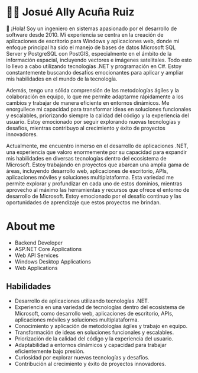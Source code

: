 # 👨‍💼 Josué Ally Acuña Ruiz
🤝 ¡Hola! Soy un ingeniero en sistemas apasionado por el desarrollo de software desde 2010. Mi experiencia se centra en la creación de aplicaciones de escritorio para Windows y aplicaciones web, donde mi enfoque principal ha sido el manejo de bases de datos Microsoft SQL Server y PostgreSQL con PostGIS, especialmente en el ámbito de la información espacial, incluyendo vectores e imágenes satelitales. Todo esto lo llevo a cabo utilizando tecnologías .NET y programación en C#. Estoy constantemente buscando desafíos emocionantes para aplicar y ampliar mis habilidades en el mundo de la tecnología.

Además, tengo una sólida comprensión de las metodologías ágiles y la colaboración en equipo, lo que me permite adaptarme rápidamente a los cambios y trabajar de manera eficiente en entornos dinámicos. Me enorgullece mi capacidad para transformar ideas en soluciones funcionales y escalables, priorizando siempre la calidad del código y la experiencia del usuario. Estoy emocionado por seguir explorando nuevas tecnologías y desafíos, mientras contribuyo al crecimiento y éxito de proyectos innovadores.

Actualmente, me encuentro inmerso en el desarrollo de aplicaciones .NET, una experiencia que valoro enormemente por su capacidad para expandir mis habilidades en diversas tecnologías dentro del ecosistema de Microsoft. Estoy trabajando en proyectos que abarcan una amplia gama de áreas, incluyendo desarrollo web, aplicaciones de escritorio, APIs, aplicaciones móviles y soluciones multiplataforma. Esta variedad me permite explorar y profundizar en cada uno de estos dominios, mientras aprovecho al máximo las herramientas y recursos que ofrece el entorno de desarrollo de Microsoft. Estoy emocionado por el desafío continuo y las oportunidades de aprendizaje que estos proyectos me brindan.

<!---
jacunar/jacunar is a ✨ special ✨ repository because its `README.md` (this file) appears on your GitHub profile.
You can click the Preview link to take a look at your changes.
--->

# About me
  - Backend Developer
  - ASP.NET Core Applications
  - Web API Services
  - Windows Desktop Applications
  - Web Applications

## Habilidades
* Desarrollo de aplicaciones utilizando tecnologías .NET.
* Experiencia en una variedad de tecnologías dentro del ecosistema de Microsoft, como desarrollo web, aplicaciones de escritorio, APIs, aplicaciones móviles y soluciones multiplataforma.
* Conocimiento y aplicación de metodologías ágiles y trabajo en equipo.
* Transformación de ideas en soluciones funcionales y escalables.
* Priorización de la calidad del código y la experiencia del usuario.
* Adaptabilidad a entornos dinámicos y capacidad para trabajar eficientemente bajo presión.
* Curiosidad por explorar nuevas tecnologías y desafíos.
* Contribución al crecimiento y éxito de proyectos innovadores.
